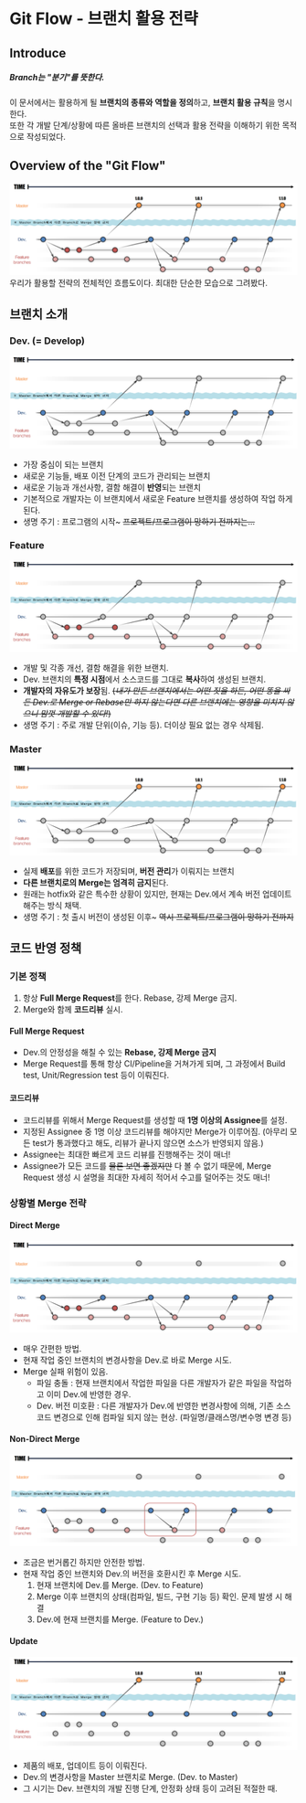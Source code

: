# Git Flow - 브랜치 활용 전략
## Introduce
##### Branch는 "분기"를 뜻한다.
이 문서에서는 활용하게 될 **브랜치의 종류와 역할을 정의**하고, **브랜치 활용 규칙**을 명시한다.  
또한 각 개발 단계/상황에 따른 올바른 브랜치의 선택과 활용 전략을 이해하기 위한 목적으로 작성되었다.

## Overview of the "Git Flow"
![Overview](./image_doc/branch_overview.png)  
우리가 활용할 전략의 전체적인 흐름도이다. 최대한 단순한 모습으로 그려봤다.

## 브랜치 소개
### Dev. (= Develop)
![Branch - Dev.](./image_doc/branch_dev.png)
- 가장 중심이 되는 브랜치
- 새로운 기능들, 배포 이전 단계의 코드가 관리되는 브랜치
- 새로운 기능과 개선사항, 결함 해결이 **반영**되는 브랜치
- 기본적으로 개발자는 이 브랜치에서 새로운 Feature 브랜치를 생성하여 작업 하게 된다.
- 생명 주기 : 프로그램의 시작~ ~~프로젝트/프로그램이 망하기 전까지는...~~

### Feature
![Branch - Feature](./image_doc/branch_feature.png)
- 개발 및 각종 개선, 결함 해결을 위한 브랜치.
- Dev. 브랜치의 **특정 시점**에서 소스코드를 그대로 **복사**하여 생성된 브랜치.
- **개발자의 자유도가 보장**됨. ~~(*내가 만든 브랜치에서는 어떤 짓을 하든, 어떤 똥을 싸든 Dev.로 Merge or Rebase만 하지 않는다면 다른 브랜치에는 영향을 미치지 않으니 맘껏 개발할 수 있다!*)~~
- 생명 주기 : 주로 개발 단위(이슈, 기능 등). 더이상 필요 없는 경우 삭제됨.

### Master
![Branch - Master](./image_doc/branch_master.png)
- 실제 **배포**를 위한 코드가 저장되며, **버전 관리**가 이뤄지는 브랜치
- **다른 브랜치로의 Merge는 엄격히 금지**된다.
- 원래는 hotfix와 같은 특수한 상황이 있지만, 현재는 Dev.에서 계속 버전 업데이트 해주는 방식 채택.
- 생명 주기 : 첫 출시 버전이 생성된 이후~ ~~역시 프로젝트/프로그램이 망하기 전까지~~

## 코드 반영 정책
### 기본 정책
1. 항상 **Full Merge Request**를 한다. Rebase, 강제 Merge 금지.
2. Merge와 함께 **코드리뷰** 실시.

#### Full Merge Request
- Dev.의 안정성을 해칠 수 있는 **Rebase, 강제 Merge 금지**
- Merge Request를 통해 항상 CI/Pipeline을 거쳐가게 되며, 그 과정에서 Build test, Unit/Regression test 등이 이뤄진다.

#### 코드리뷰
- 코드리뷰를 위해서 Merge Request를 생성할 때 **1명 이상의 Assignee**를 설정.
- 지정된 Assignee 중 1명 이상 코드리뷰를 해야지만 Merge가 이루어짐. (아무리 모든 test가 통과했다고 해도, 리뷰가 끝나지 않으면 소스가 반영되지 않음.)
- Assignee는 최대한 빠르게 코드 리뷰를 진행해주는 것이 매너!
- Assignee가 모든 코드를 ~~물론 보면 좋겠지만~~ 다 볼 수 없기 때문에, Merge Request 생성 시 설명을 최대한 자세히 적어서 수고를 덜어주는 것도 매너!

### 상황별 Merge 전략
#### Direct Merge
![Direct merge to dev](./image_doc/branch_feat_to_dev_direct.png)
- 매우 간편한 방법.
- 현재 작업 중인 브랜치의 변경사항을 Dev.로 바로 Merge 시도.
- Merge 실패 위험이 있음.
    - 파일 충돌 : 현재 브랜치에서 작업한 파일을 다른 개발자가 같은 파일을 작업하고 이미 Dev.에 반영한 경우.
    - Dev. 버전 미호환 : 다른 개발자가 Dev.에 반영한 변경사항에 의해, 기존 소스코드 변경으로 인해 컴파일 되지 않는 현상.
    (파일명/클래스명/변수명 변경 등)

#### Non-Direct Merge
![Non direct merge to dev](./image_doc/branch_feat_to_dev_non_direct.png)
- 조금은 번거롭긴 하지만 안전한 방법.
- 현재 작업 중인 브랜치와 Dev.의 버전을 호환시킨 후 Merge 시도.
    1. 현재 브랜치에 Dev.를 Merge. (Dev. to Feature)
    2. Merge 이후 브랜치의 상태(컴파일, 빌드, 구현 기능 등) 확인. 문제 발생 시 해결
    3. Dev.에 현재 브랜치를 Merge. (Feature to Dev.)

#### Update
![merge dev to master](./image_doc/branch_dev_to_master.png)
- 제품의 배포, 업데이트 등이 이뤄진다.
- Dev.의 변경사항을 Master 브랜치로 Merge. (Dev. to Master)
- 그 시기는 Dev. 브랜치의 개발 진행 단계, 안정화 상태 등이 고려된 적절한 때.